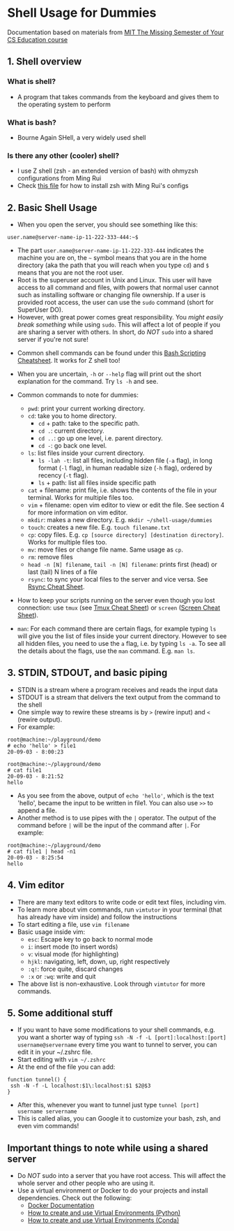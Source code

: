 # Shell Usage for Dummies
Documentation based on materials from [MIT The Missing Semester of Your CS Education course](https://missing.csail.mit.edu)

## 1. Shell overview
### What is shell?
* A program that takes commands from the keyboard and gives them to the operating system to perform
### What is bash?
* Bourne Again SHell, a very widely used shell
### Is there any other (cooler) shell?
* I use Z shell (zsh - an extended version of bash) with ohmyzsh configurations from Ming Rui 
* Check [this file](https://github.com/yoongtr/Shell-Usage-Documentation/blob/master/How%20to%20install%20ZSH%20with%20docker.md) for how to install zsh with Ming Rui's configs

## 2. Basic Shell Usage
* When you open the server, you should see something like this:
 ```shell
 user.name@server-name-ip-11-222-333-444:~$
 ```
  - The part `user.name@server-name-ip-11-222-333-444` indicates the machine you are on, the `~` symbol means that you are in the home directory (aka the path that you will reach when you type `cd`) and `$` means that you are not the root user.
  - Root is the superuser account in Unix and Linux. This user will have access to all command and files, with powers that normal user cannot such as installing software or changing file ownership. If a user is provided root access, the user can use the `sudo` command (short for SuperUser DO). 
  - However, with great power comes great responsibility. You _might easily break something_ while using `sudo`. This will affect a lot of people if you are sharing a server with others. In short, do _NOT_ `sudo` into a shared server if you're not sure!

* Common shell commands can be found under this [Bash Scripting Cheatsheet](https://devhints.io/bash). It works for Z shell too!

* When you are uncertain, `-h` or `--help` flag will print out the short explanation for the command. Try `ls -h` and see.

* Common commands to note for dummies:
  - `pwd`: print your current working directory.
  - `cd`: take you to home directory.
      - `cd` + path: take to the specific path.
      - `cd .`: current directory.
      - `cd ..`: go up one level, i.e. parent directory.
      - `cd -`: go back one level.
  - `ls`: list files inside your current directory.
      - `ls -lah -t`: list all files, including hidden file (`-a` flag), in long format (`-l` flag), in human readable size (`-h` flag), ordered by recency (`-t` flag).
      - `ls` + path: list all files inside specific path
  - `cat` + filename: print file, i.e. shows the contents of the file in your terminal. Works for multiple files too.
  - `vim` + filename: open vim editor to view or edit the file. See section 4 for more information on vim editor.
  - `mkdir`: makes a new directory. E.g. `mkdir ~/shell-usage/dummies`
  - `touch`: creates a new file. E.g. `touch filename.txt`
  - `cp`: copy files. E.g. `cp [source directory] [destination directory]`. Works for multiple files too.
  - `mv`: move files or change file name. Same usage as `cp`.
  - `rm`: remove files
  - `head -n [N] filename`, `tail -n [N] filename`: prints first (head) or last (tail) N lines of a file
  - `rsync`: to sync your local files to the server and vice versa. See [Rsync Cheat Sheet](https://devhints.io/rsync).
  
* How to keep your scripts running on the server even though you lost connection: use `tmux` (see [Tmux Cheat Sheet](https://tmuxcheatsheet.com)) or `screen` ([Screen Cheat Sheet](https://gist.github.com/jctosta/af918e1618682638aa82)).
  
* `man`: For each command there are certain flags, for example typing `ls` will give you the list of files inside your current directory. However to see all hidden files, you need to use the `a` flag, i.e. by typing `ls -a`. To see all the details about the flags, use the `man` command. E.g. `man ls`.

## 3. STDIN, STDOUT, and basic piping
* STDIN is a stream where a program receives and reads the input data
* STDOUT is a stream that delivers the text output from the command to the shell
* One simple way to rewire these streams is by `>` (rewire input) and `<` (rewire output).
* For example:
```shell
root@machine:~/playground/demo
# echo 'hello' > file1                                                                             20-09-03 - 8:00:23

root@machine:~/playground/demo
# cat file1                                                                                        20-09-03 - 8:21:52
hello
```
* As you see from the above, output of `echo 'hello'`, which is the text 'hello', became the input to be written in file1. You can also use `>>` to append a file.
* Another method is to use pipes with the `|` operator. The output of the command before `|` will be the input of the command after `|`. For example:
```shell
root@machine:~/playground/demo
# cat file1 | head -n1                                                                             20-09-03 - 8:25:54
hello
```

## 4. Vim editor
* There are many text editors to write code or edit text files, including vim.
* To learn more about vim commands, run `vimtutor` in your terminal (that has already have vim inside) and follow the instructions
* To start editing a file, use `vim filename`
* Basic usage inside vim:
  - `esc`: Escape key to go back to normal mode
  - `i`: insert mode (to insert words)
  - `v`: visual mode (for highlighting)
  - `hjkl`: navigating, left, down, up, right respectively
  - `:q!`: force quite, discard changes
  - `:x` or `:wq`: write and quit
* The above list is non-exhaustive. Look through `vimtutor` for more commands.

## 5. Some additional stuff
* If you want to have some modifications to your shell commands, e.g. you want a shorter way of typing `ssh -N -f -L [port]:localhost:[port] username@servername` every time you want to tunnel to server, you can edit it in your ~/.zshrc file.
* Start editing with `vim ~/.zshrc`
* At the end of the file you can add:
```shell
function tunnel() {
 ssh -N -f -L localhost:$1\:localhost:$1 $2@$3
}
```
* After this, whenever you want to tunnel just type `tunnel [port] username servername`
* This is called alias, you can Google it to customize your bash, zsh, and even vim commands!

## Important things to note while using a shared server
* Do _NOT_ sudo into a server that you have root access. This will affect the whole server and other people who are using it.
* Use a virtual environment or Docker to do your projects and install dependencies. Check out the following:
  - [Docker Documentation](https://docs.docker.com/reference/)
  - [How to create and use Virtual Environments (Python)](https://realpython.com/python-virtual-environments-a-primer/#why-the-need-for-virtual-environments)
  - [How to create and use Virtual Environments (Conda)](https://docs.conda.io/projects/conda/en/latest/user-guide/tasks/manage-environments.html)
